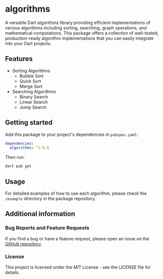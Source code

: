 # algorithms

A versatile Dart algorithms library providing efficient implementations of various algorithms including sorting, searching, graph operations, and mathematical computations. This package offers a collection of well-tested, production-ready algorithm implementations that you can easily integrate into your Dart projects.

## Features

- Sorting Algorithms
  - Bubble Sort
  - Quick Sort
  - Merge Sort
- Searching Algorithms
  - Binary Search
  - Linear Search
  - Jump Search

## Getting started

Add this package to your project's dependencies in `pubspec.yaml`:

```yaml
dependencies:
  algorithms: ^1.0.0
```

Then run:

```bash
dart pub get
```

## Usage

For detailed examples of how to use each algorithm, please check the `/example` directory in the package repository.

## Additional information

### Bug Reports and Feature Requests

If you find a bug or have a feature request, please open an issue on the [GitHub repository](https://github.com/vijaykarthik/algorithms/issues).

### License

This project is licensed under the MIT License - see the LICENSE file for details.
